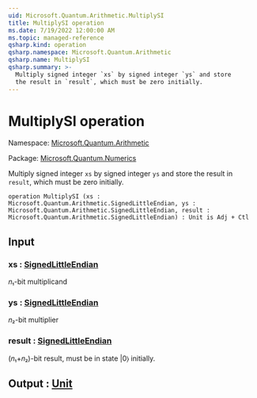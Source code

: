 ```yaml
---
uid: Microsoft.Quantum.Arithmetic.MultiplySI
title: MultiplySI operation
ms.date: 7/19/2022 12:00:00 AM
ms.topic: managed-reference
qsharp.kind: operation
qsharp.namespace: Microsoft.Quantum.Arithmetic
qsharp.name: MultiplySI
qsharp.summary: >-
  Multiply signed integer `xs` by signed integer `ys` and store
  the result in `result`, which must be zero initially.
---
```


# MultiplySI operation

Namespace: [Microsoft.Quantum.Arithmetic](xref:Microsoft.Quantum.Arithmetic)

Package: [Microsoft.Quantum.Numerics](https://nuget.org/packages/Microsoft.Quantum.Numerics)


Multiply signed integer `xs` by signed integer `ys` and storethe result in `result`, which must be zero initially.

```qsharp
operation MultiplySI (xs : Microsoft.Quantum.Arithmetic.SignedLittleEndian, ys : Microsoft.Quantum.Arithmetic.SignedLittleEndian, result : Microsoft.Quantum.Arithmetic.SignedLittleEndian) : Unit is Adj + Ctl
```


## Input

### xs : [SignedLittleEndian](xref:Microsoft.Quantum.Arithmetic.SignedLittleEndian)

𝑛₁-bit multiplicand


### ys : [SignedLittleEndian](xref:Microsoft.Quantum.Arithmetic.SignedLittleEndian)

𝑛₂-bit multiplier


### result : [SignedLittleEndian](xref:Microsoft.Quantum.Arithmetic.SignedLittleEndian)

(𝑛₁+𝑛₂)-bit result, must be in state |0⟩initially.



## Output : [Unit](xref:microsoft.quantum.qsharp.valueliterals#unit-literal)

